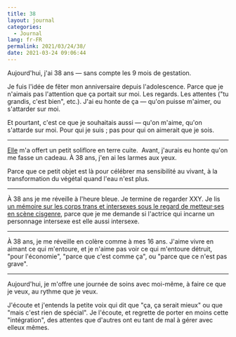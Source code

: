 ```yaml
---
title: 38
layout: journal
categories:
  - Journal
lang: fr-FR
permalink: 2021/03/24/38/
date: 2021-03-24 09:06:44
---
```


Aujourd'hui, j'ai 38 ans — sans compte les 9 mois de gestation.

Je fuis l'idée de fêter mon anniversaire depuis l'adolescence. Parce que je n'aimais pas l'attention que ça portait sur moi. Les regards. Les attentes ("tu grandis, c'est bien", etc.). J'ai eu honte de ça — qu'on puisse m'aimer, ou s'attarder sur moi.

Et pourtant, c'est ce que je souhaitais aussi — qu'on m'aime, qu'on s'attarde sur moi. Pour qui je suis ; pas pour qui on aimerait que je sois.

---

[Elle](https://noemiegirard.co) m'a offert un petit soliflore en terre cuite.
 Avant, j'aurais eu honte qu'on me fasse un cadeau.
À 38 ans, j'en ai les larmes aux yeux.

Parce que ce petit objet est là pour célébrer ma sensibilité au vivant, à la transformation du végétal quand l'eau n'est plus.

---

À 38 ans je me réveille à l'heure bleue.
Je termine de regarder XXY.
Je lis [un mémoire sur les corps trans et intersexes sous le regard de metteur·ses en scène cisgenre](https://curve.carleton.ca/69deec9a-c9c0-40df-a6d9-de7a6a9e3e2e), parce que je me demande si l'actrice qui incarne un personnage intersexe est elle aussi intersexe.

---

À 38 ans, je me réveille en colère comme à mes 16 ans.
J'aime vivre en aimant ce qui m'entoure, et je n'aime pas voir  ce qui m'entoure détruit, "pour l'économie", "parce que c'est comme ça", ou "parce que ce n'est pas grave".

---

Aujourd'hui, je m'offre une journée de soins avec moi-même, à faire ce que je veux, au rythme que je veux.

J'écoute et j'entends la petite voix qui dit que "ça, ça serait mieux" ou que "mais c'est rien de spécial". Je l'écoute, et regrette de porter en moins cette "intégration", des attentes que d'autres ont eu tant de mal à gérer avec elleux mêmes.